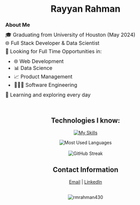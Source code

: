 
<h1 align="center">
  Rayyan Rahman
</h1>

### About Me

<div>
 <div style="font-size:16px;">
  <p style="line-height:10px;">🎓 Graduating from University of Houston (May 2024)</p>
  <p style="line-height:10px;">🌐 Full Stack Developer & Data Scientist </p>
  <p style="line-height:10px;">💼 Looking for Full Time Opportunities in:
   <ul>
    <li>🌐 Web Development</li>
    <li>📊 Data Science</li>
    <li>📈 Product Management</li>
    <li>👨🏽‍💻 Software Engineering</li>
   </ul>
  </p>
  <p style="line-height:10px;">🧠 Learning and exploring every day<p>
 </div>
 <br>
</div>

<h2 align="center">Technologies I know:</h2>
<div align="center">

[![My Skills](https://skillicons.dev/icons?i=python,java,cs,cpp,html,css,javascript,bootstrap,react,express,nodejs,mongodb,tensorflow,pytorch,vscode,visualstudio,git,github,matlab,r,heroku,aws,azure,bash,dart,flutter,sklearn,mysql,jest,firebase,&perline=11)](https://skillicons.dev)

</div>

<div align="center">
    <img src="https://github-readme-stats.vercel.app/api/top-langs/?username=rmrahman430&hide=html,css&layout=compact&theme=gruvbox" alt="Most Used Languages">
</div>
<br>
<div align="center">
    <img src="https://streak-stats.demolab.com/?user=rmrahman430&theme=gruvbox" alt="GitHub Streak">
</div>

<h2 align="center">Contact Information</h2>

<div align="center">
  <a href="mailto:rayyanmrahman@gmail.com" target="_blank">Email</a> | 
  <a href="https://www.linkedin.com/in/rayyanmrahman/" target="_blank">LinkedIn</a>
</div>
<br>

<p align="center"> <img src="https://komarev.com/ghpvc/?username=rmrahman430&label=Profile%20views&color=0e75b6&style=flat" alt="rmrahman430" /> </p>
